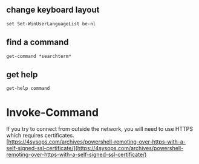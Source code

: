 ## change keyboard layout
```
set Set-WinUserLanguageList be-nl
```


## find a command
```
get-command *searchterm*
```
## get help
```
get-help command
```

# Invoke-Command
If you try to connect from outside the network, you will need to use HTTPS which requires certificates.  
[https://4sysops.com/archives/powershell-remoting-over-https-with-a-self-signed-ssl-certificate/](https://4sysops.com/archives/powershell-remoting-over-https-with-a-self-signed-ssl-certificate/)
